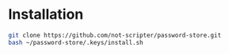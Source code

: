 # Installation

```bash
git clone https://github.com/not-scripter/password-store.git
bash ~/password-store/.keys/install.sh
```
